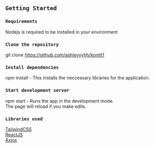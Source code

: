 ## `Getting Started`
### `Requirements`
Nodejs is required to be installed in your environment

### `Clone the repository`
git clone https://github.com/ashleyyytjh/kontit1

### `Install dependencies`
npm install - This installs the neccessary libraries for the application.

### `Start development server`
npm start - Runs the app in the development mode.\
The page will reload if you make edits.


### `Libraries used`
[TailwindCSS](https://tailwindcss.com/)\
[ReactJS](https://react.dev/)\
[Axios](https://axios-http.com/docs/intro)

